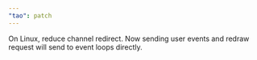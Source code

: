 ```yaml
---
"tao": patch
---
```


On Linux, reduce channel redirect. Now sending user events and redraw request will send to event loops directly.
